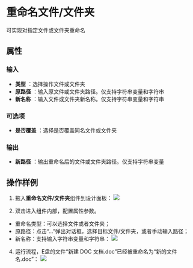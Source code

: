 # 重命名文件/文件夹

可实现对指定文件或文件夹重命名

## 属性

### 输入

- **类型** ：选择操作文件或文件夹
- **原路径** ：输入原文件或文件夹路径。仅支持字符串变量和字符串
- **新名称** ：输入文件或文件夹新名称。仅支持字符串变量和字符串

### 可选项

- **是否覆盖** ：选择是否覆盖同名文件或文件夹

### 输出

- **新路径** ：输出重命名后的文件或文件夹路径。仅支持字符串变量

## 操作样例
1. 拖入**重命名文件/文件夹**组件到设计面板：
![](https://docimages.blob.core.chinacloudapi.cn/images/Activities/renameFile-1.png)

2. 双击进入组件内部，配置属性参数。
- 重命名类型：可以选择文件或者文件夹；
- 原路径：点击“...”弹出对话框，选择目标文件/文件夹，或者手动输入路径；
- 新名称：支持输入字符串变量和字符串：
![](https://docimages.blob.core.chinacloudapi.cn/images/Activities/renameFile-2.png)

4. 运行流程，E盘的文件“新建 DOC 文档.doc”已经被重命名为“新的文件名.doc”：
![](https://docimages.blob.core.chinacloudapi.cn/images/Activities/renameFile-4.png)